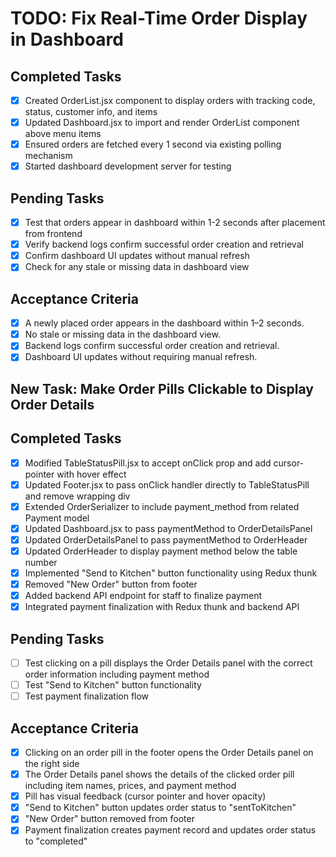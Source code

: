 # TODO: Fix Real-Time Order Display in Dashboard

## Completed Tasks
- [x] Created OrderList.jsx component to display orders with tracking code, status, customer info, and items
- [x] Updated Dashboard.jsx to import and render OrderList component above menu items
- [x] Ensured orders are fetched every 1 second via existing polling mechanism
- [x] Started dashboard development server for testing

## Pending Tasks
- [x] Test that orders appear in dashboard within 1-2 seconds after placement from frontend
- [x] Verify backend logs confirm successful order creation and retrieval
- [x] Confirm dashboard UI updates without manual refresh
- [x] Check for any stale or missing data in dashboard view

## Acceptance Criteria
- [x] A newly placed order appears in the dashboard within 1–2 seconds.
- [x] No stale or missing data in the dashboard view.
- [x] Backend logs confirm successful order creation and retrieval.
- [x] Dashboard UI updates without requiring manual refresh.

## New Task: Make Order Pills Clickable to Display Order Details

## Completed Tasks
- [x] Modified TableStatusPill.jsx to accept onClick prop and add cursor-pointer with hover effect
- [x] Updated Footer.jsx to pass onClick handler directly to TableStatusPill and remove wrapping div
- [x] Extended OrderSerializer to include payment_method from related Payment model
- [x] Updated Dashboard.jsx to pass paymentMethod to OrderDetailsPanel
- [x] Updated OrderDetailsPanel to pass paymentMethod to OrderHeader
- [x] Updated OrderHeader to display payment method below the table number
- [x] Implemented "Send to Kitchen" button functionality using Redux thunk
- [x] Removed "New Order" button from footer
- [x] Added backend API endpoint for staff to finalize payment
- [x] Integrated payment finalization with Redux thunk and backend API

## Pending Tasks
- [ ] Test clicking on a pill displays the Order Details panel with the correct order information including payment method
- [ ] Test "Send to Kitchen" button functionality
- [ ] Test payment finalization flow

## Acceptance Criteria
- [x] Clicking on an order pill in the footer opens the Order Details panel on the right side
- [x] The Order Details panel shows the details of the clicked order pill including item names, prices, and payment method
- [x] Pill has visual feedback (cursor pointer and hover opacity)
- [x] "Send to Kitchen" button updates order status to "sentToKitchen"
- [x] "New Order" button removed from footer
- [x] Payment finalization creates payment record and updates order status to "completed"
